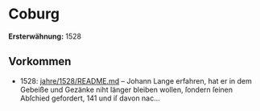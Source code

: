 # Coburg

**Ersterwähnung:** 1528

## Vorkommen
- 1528: [jahre/1528/README.md](../jahre/1528/README.md) – Johann Lange erfahren, hat er
in dem Gebeiße und Gezänke niht länger bleiben wollen,
ſondern ſeinen Abſchied gefordert, 141 und iſ davon nac...
